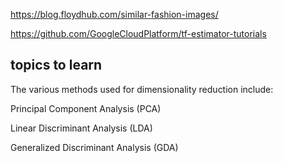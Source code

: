 
https://blog.floydhub.com/similar-fashion-images/

https://github.com/GoogleCloudPlatform/tf-estimator-tutorials

## topics to learn 

The various methods used for dimensionality reduction include:

Principal Component Analysis (PCA)

Linear Discriminant Analysis (LDA)

Generalized Discriminant Analysis (GDA)




